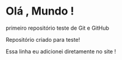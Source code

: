 # Olá , Mundo !
 primeiro repositório teste de Git e GitHub

 Repositório criado para teste!

Essa linha eu adicionei diretamente no site ! 
